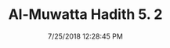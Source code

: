 ---
title        : "Al-Muwatta Hadith 5. 2"
date         : 7/25/2018 12:28:45 PM
draft        : false
type         : "hadith"
layout       : "hadith"
BookCode     : "AMH"
VolumeNumber : "5"
HadithNumber : "2"
categories  :  ["Prayer, Friday (Jumua) - Doing Ghusl on the Day of Jumua"]
---
